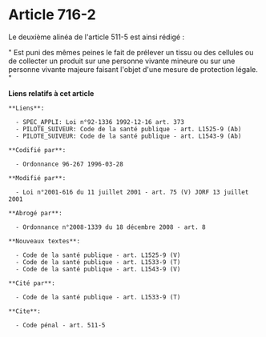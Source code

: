 # Article 716-2

Le deuxième alinéa de l'article 511-5 est ainsi rédigé :

" Est puni des mêmes peines le fait de prélever un tissu ou des cellules ou de collecter un produit sur une personne vivante
mineure ou sur une personne vivante majeure faisant l'objet d'une mesure de protection légale. "

**Liens relatifs à cet article**

	**Liens**:

	  - SPEC_APPLI: Loi n°92-1336 1992-12-16 art. 373
	  - PILOTE_SUIVEUR: Code de la santé publique - art. L1525-9 (Ab)
	  - PILOTE_SUIVEUR: Code de la santé publique - art. L1543-9 (Ab)

	**Codifié par**:

	  - Ordonnance 96-267 1996-03-28

	**Modifié par**:

	  - Loi n°2001-616 du 11 juillet 2001 - art. 75 (V) JORF 13 juillet 2001

	**Abrogé par**:

	  - Ordonnance n°2008-1339 du 18 décembre 2008 - art. 8

	**Nouveaux textes**:

	  - Code de la santé publique - art. L1525-9 (V)
	  - Code de la santé publique - art. L1533-9 (T)
	  - Code de la santé publique - art. L1543-9 (V)

	**Cité par**:

	  - Code de la santé publique - art. L1533-9 (T)

	**Cite**:

	  - Code pénal - art. 511-5
